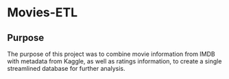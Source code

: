 # Movies-ETL

## Purpose

The purpose of this project was to combine movie information from IMDB with metadata from Kaggle, as well as ratings information, to create a single streamlined database for further analysis.

